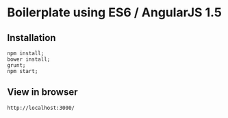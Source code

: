 # Boilerplate using ES6 / AngularJS 1.5

## Installation
```gherkin
npm install;
bower install;
grunt;
npm start;
```
## View in browser
```gherkin
http://localhost:3000/
```

